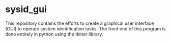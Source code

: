 # sysid_gui
This repository contains the efforts to create a graphical user interface (GUI) to operate system identification tasks. The front end of this program is done entirely in python using the tkiner library.
